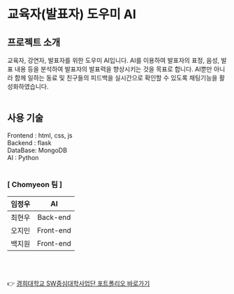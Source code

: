 # 교육자(발표자) 도우미 AI
## 프로젝트 소개

교육자, 강연자, 발표자를 위한 도우미 AI입니다.
AI를 이용하여 발표자의 표정, 음성, 발표 내용 등을 분석하여 발표자의 발표력을 향상시키는 것을 목표로 합니다.
AI뿐만 아니라 함께 일하는 동료 및 친구들의 피드백을 실시간으로 확인할 수 있도록 채팅기능을 활성화하였습니다.
<br><br>

## 사용 기술
Frontend : html, css, js <br>
Backend : flask <br>
DataBase: MongoDB <br>
AI : Python <br><br>

### [ Chomyeon 팀 ]
|임정우|AI|
|:-:|:-:|
|최현우|Back-end|
|오지민|Front-end|
|백지원|Front-end|

<br><br>

👉 [경희대학교 SW중심대학사업단 포트폴리오 바로가기](https://github.com/Chomyeon/deploy/assets/82700743/a867728f-b473-4707-8a91-4fef05c5acda)
